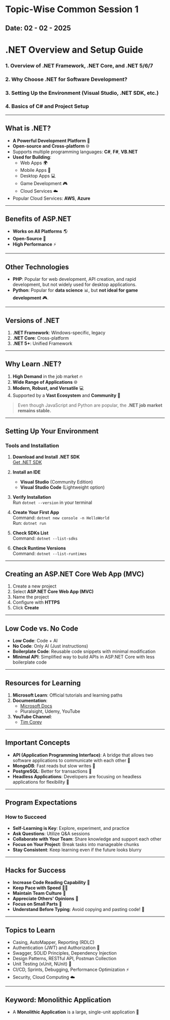 # **Topic-Wise Common Session 1**

## Date: 02 - 02 - 2025

# .NET Overview and Setup Guide

### 1. **Overview of .NET Framework, .NET Core, and .NET 5/6/7**

### 2. **Why Choose .NET for Software Development?**

### 3. **Setting Up the Environment** (Visual Studio, .NET SDK, etc.)

### 4. **Basics of C# and Project Setup**

---

## **What is .NET?**

- **A Powerful Development Platform** 💪
- **Open-source and Cross-platform** 🌐
- Supports multiple programming languages: **C#**, **F#**, **VB.NET**
- **Used for Building**:
  - Web Apps 🌍
  - Mobile Apps 📱
  - Desktop Apps 💻
  - Game Development 🎮
  - Cloud Services ☁️
- Popular Cloud Services: **AWS**, **Azure**

---

## **Benefits of ASP.NET**

- **Works on All Platforms** 🌎
- **Open-Source** 🚀
- **High Performance** ⚡

---

## **Other Technologies**

- **PHP**: Popular for web development, API creation, and rapid development, but not widely used for desktop applications.
- **Python**: Popular for **data science** 📊, but **not ideal for game development** 🎮.

---

## **Versions of .NET**

1. **.NET Framework**: Windows-specific, legacy
2. **.NET Core**: Cross-platform
3. **.NET 5+**: Unified Framework

---

## **Why Learn .NET?**

1. **High Demand** in the job market 🔥
2. **Wide Range of Applications** 🌐
3. **Modern, Robust, and Versatile** 💻
4. Supported by a **Vast Ecosystem** and **Community** 🤝

> Even though JavaScript and Python are popular, the **.NET job market remains stable.**

---

## **Setting Up Your Environment**

### **Tools and Installation**

1. **Download and Install .NET SDK**  
   [Get .NET SDK](https://dotnet.microsoft.com/)

2. **Install an IDE**

   - **Visual Studio** (Community Edition)
   - **Visual Studio Code** (Lightweight option)

3. **Verify Installation**  
   Run `dotnet --version` in your terminal

4. **Create Your First App**  
   Command: `dotnet new console -n HelloWorld`  
   Run: `dotnet run`

5. **Check SDKs List**  
   Command: `dotnet --list-sdks`

6. **Check Runtime Versions**  
   Command: `dotnet --list-runtimes`

---

## **Creating an ASP.NET Core Web App (MVC)**

1. Create a new project
2. Select **ASP.NET Core Web App (MVC)**
3. Name the project
4. Configure with **HTTPS**
5. Click **Create**

---

## **Low Code vs. No Code**

- **Low Code**: Code + AI
- **No Code**: Only AI (Just instructions)
- **Boilerplate Code**: Reusable code snippets with minimal modification
- **Minimal API**: Simplified way to build APIs in ASP.NET Core with less boilerplate code

---

## **Resources for Learning**

1. **Microsoft Learn**: Official tutorials and learning paths
2. **Documentation**:
   - [Microsoft Docs](https://learn.microsoft.com/en-us/dotnet/)
   - Pluralsight, Udemy, YouTube
3. **YouTube Channel**:
   - [Tim Corey](https://www.youtube.com/@IAmTimCorey)

---

## **Important Concepts**

- **API (Application Programming Interface)**: A bridge that allows two software applications to communicate with each other 🔌
- **MongoDB**: Fast reads but slow writes 🐢
- **PostgreSQL**: Better for transactions 💼
- **Headless Applications**: Developers are focusing on headless applications for flexibility 🎯

---

## **Program Expectations**

### **How to Succeed**

- **Self-Learning is Key**: Explore, experiment, and practice
- **Ask Questions**: Utilize Q&A sessions
- **Collaborate with Your Team**: Share knowledge and support each other
- **Focus on Your Project**: Break tasks into manageable chunks
- **Stay Consistent**: Keep learning even if the future looks blurry

---

## **Hacks for Success**

- **Increase Code Reading Capability** 📖
- **Keep Pace with Speed** 🏃‍♂️
- **Maintain Team Culture** 🤝
- **Appreciate Others' Opinions** 💬
- **Focus on Small Parts** 🧩
- **Understand Before Typing**: Avoid copying and pasting code! 📝

---

## **Topics to Learn**

- Casing, AutoMapper, Reporting (RDLC)
- Authentication (JWT) and Authorization 🔐
- Swagger, SOLID Principles, Dependency Injection
- Design Patterns, RESTful API, Postman Collection
- Unit Testing (xUnit, NUnit) 🧪
- CI/CD, Sprints, Debugging, Performance Optimization ⚡
- Security, Cloud Computing ☁️

---

## **Keyword: Monolithic Application**

- A **Monolithic Application** is a large, single-unit application 🏢
